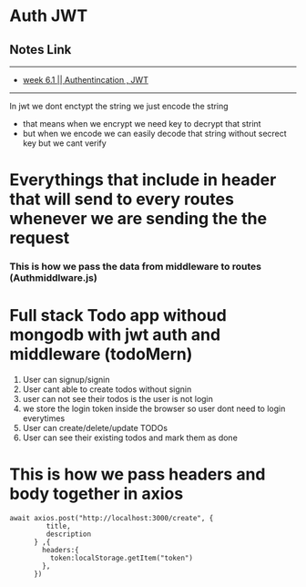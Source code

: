 # Auth JWT

## Notes Link

---

- [week 6.1 || Authentincation , JWT ](https://petal-estimate-4e9.notion.site/Authentincation-a4b43c7cc1d14535a7b5b366080095fa)


---

In jwt we dont enctypt the string we just encode the string
   - that means when we encrypt we need key to decrypt that strint
   - but when we encode we can easily decode that string without secrect key but we cant verify


# Everythings that include in header that will send to every routes whenever we are sending the the request


### This is how we pass the data from middleware to routes  (Authmiddlware.js)

# Full stack Todo app withoud mongodb with jwt auth and middleware (todoMern)
 1. User can signup/signin
 2. User cant able to create todos without signin
 3. user can not see their todos is the user is not login
 5. we store the login token inside the browser so user dont need to login everytimes 
 2. User can create/delete/update TODOs
 3. User can see their existing todos and mark them as done
 

# This is how we pass headers and body together in axios 
```
await axios.post("http://localhost:3000/create", {
         title,
         description
      } ,{
        headers:{
          token:localStorage.getItem("token")
        },
      })
```